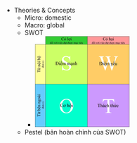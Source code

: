 - Theories & Concepts
	- Micro: domestic
	- Macro: global
	- SWOT
		- ![image.png](../assets/image_1700161699333_0.png)
	- Pestel (bản hoàn chỉnh của SWOT)